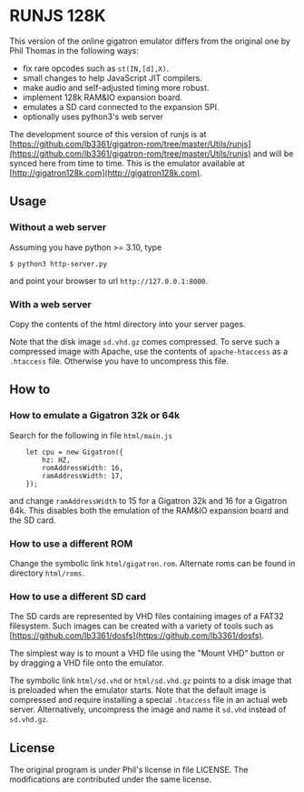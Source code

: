 
# RUNJS 128K

This version of the online gigatron emulator differs from the original one by Phil Thomas in the following ways:

* fix rare opcodes such as `st(IN,[d],X)`.
* small changes to help JavaScript JIT compilers.
* make audio and self-adjusted timing more robust.
* implement 128k RAM&IO expansion board.
* emulates a SD card connected to the expansion SPI.
* optionally uses python3's web server

The development source of this version of runjs is at 
[https://github.com/lb3361/gigatron-rom/tree/master/Utils/runjs](https://github.com/lb3361/gigatron-rom/tree/master/Utils/runjs) and will be synced here from time to time. This is the emulator available at [http://gigatron128k.com](http://gigatron128k.com).

## Usage

### Without a web server

Assuming you have python >= 3.10, type

```
$ python3 http-server.py
```
and point your browser to url
`http://127.0.0.1:8000`.


### With a web server

Copy the contents of the html directory into your server pages. 

Note that the disk image `sd.vhd.gz` comes compressed. To serve such a compressed image with Apache, use the contents of `apache-htaccess` as a `.htaccess` file. Otherwise you have to uncompress this file.

## How to

### How to emulate a Gigatron 32k or 64k

Search for the following in file `html/main.js`

```
    let cpu = new Gigatron({
        hz: HZ,
        romAddressWidth: 16,
        ramAddressWidth: 17,
    });
```
and change `ramAddressWidth` to 15 for a Gigatron 32k and 16 for a Gigatron 64k. This disables both the emulation of the RAM&IO expansion board and the SD card.

### How to use a different ROM

Change the symbolic link `html/gigatron.rom`. Alternate roms can be found in directory `html/roms`.

### How to use a different SD card

The SD cards are represented by VHD files containing images of a FAT32 filesystem. Such images can be created with a variety of tools such as [https://github.com/lb3361/dosfs](https://github.com/lb3361/dosfs).

The simplest way is to mount a VHD file using the "Mount VHD" button or by dragging a VHD file onto the emulator.

The symbolic link `html/sd.vhd` or `html/sd.vhd.gz` points to a disk image that is preloaded when the emulator starts. Note that the default image is compressed and require installing a special `.htaccess` file in an actual web server. Alternatively, uncompress the image and name it `sd.vhd` instead of `sd.vhd.gz`.



## License

The original program is under Phil's license in file LICENSE.
The modifications are contributed under the same license.





